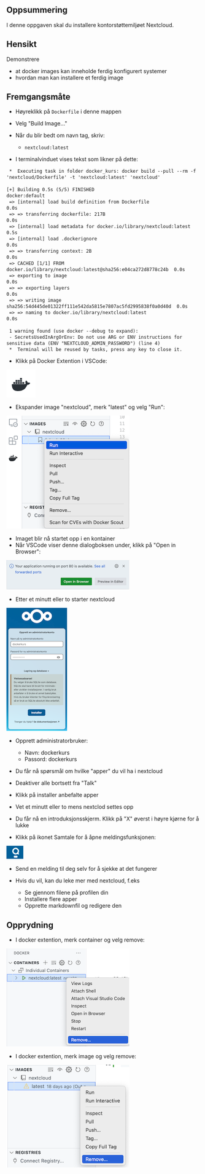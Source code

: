 

## Oppsummering

I denne oppgaven skal du installere kontorstøttemiljøet Nextcloud.


## Hensikt

Demonstrere

- at docker images kan inneholde ferdig konfigurert systemer
- hvordan man kan installere et ferdig image


## Fremgangsmåte


- Høyreklikk på ```Dockerfile``` i denne mappen
- Velg "Build Image..."
- Når du blir bedt om navn tag, skriv:
    - `nextcloud:latest`

- I terminalvinduet vises tekst som likner på dette:

```
 *  Executing task in folder docker_kurs: docker build --pull --rm -f 'nextcloud/Dockerfile' -t 'nextcloud:latest' 'nextcloud' 

[+] Building 0.5s (5/5) FINISHED                                         docker:default
 => [internal] load build definition from Dockerfile                               0.0s
 => => transferring dockerfile: 217B                                               0.0s
 => [internal] load metadata for docker.io/library/nextcloud:latest                0.5s
 => [internal] load .dockerignore                                                  0.0s
 => => transferring context: 2B                                                    0.0s
 => CACHED [1/1] FROM docker.io/library/nextcloud:latest@sha256:e04ca272d8778c24b  0.0s
 => exporting to image                                                             0.0s
 => => exporting layers                                                            0.0s
 => => writing image sha256:54d445de01322ff111e542da5815e7807ac5fd2995838f0a0d40d  0.0s
 => => naming to docker.io/library/nextcloud:latest                                0.0s

 1 warning found (use docker --debug to expand):
 - SecretsUsedInArgOrEnv: Do not use ARG or ENV instructions for sensitive data (ENV "NEXTCLOUD_ADMIN_PASSWORD") (line 4)
 *  Terminal will be reused by tasks, press any key to close it. 
```

- Klikk på Docker Extention i VSCode:

![](./resources/docker_extention_icon.png)

- Ekspander image "nextcloud", merk "latest" og velg "Run":

![](./resources/run_image.png)

- Imaget blir nå startet opp i en kontainer
- Når VSCode viser denne dialogboksen under, klikk på "Open in Browser":

![](./resources/openinbrowser.png)

- Etter et minutt eller to starter nextcloud

![](./resources/nextcloud_login.png)

- Opprett administratorbruker:
    - Navn: dockerkurs
    - Passord: dockerkurs

- Du får nå spørsmål om hvilke "apper" du vil ha i nextcloud

- Deaktiver alle bortsett fra "Talk"

- Klikk på installer anbefalte apper

- Vet et minutt eller to mens nextclod settes opp

- Du får nå en introduksjonsskjerm. Klikk på "X" øverst i høyre kjørne for å lukke

- Klikk på ikonet Samtale for å åpne meldingsfunksjonen:

![](./resources/samtale.png)

- Send en melding til deg selv for å sjekke at det fungerer

- Hvis du vil, kan du leke mer med nextcloud, f.eks
    - Se gjennom filene på profilen din
    - Installere flere apper
    - Opprette markdownfil og redigere den



## Opprydning

- I docker extention, merk container og velg remove:

![](./resources/remove_container.png)

- I docker extention, merk image og velg remove:

![](./resources/remove_image.png)

